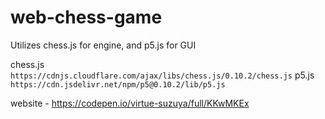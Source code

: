 # web-chess-game
Utilizes chess.js for engine, and p5.js for GUI

chess.js `https://cdnjs.cloudflare.com/ajax/libs/chess.js/0.10.2/chess.js`
p5.js `https://cdn.jsdelivr.net/npm/p5@0.10.2/lib/p5.js`

website - https://codepen.io/virtue-suzuya/full/KKwMKEx
